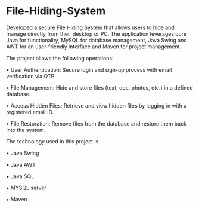 # File-Hiding-System
Developed a secure File Hiding System that allows users to hide and manage directly from their desktop or PC. The application leverages core Java for functionality, MySQL for database management, Java Swing and AWT for an user-friendly interface and Maven for project management.

The project allows the following operations:

•	User Authentication: Secure login and sign-up process with email verification via OTP.

•	File Management: Hide and store files (text, doc, photos, etc.) in a defined database.

•	Access Hidden Files: Retrieve and view hidden files by logging in with a registered email ID.

•	File Restoration: Remove files from the database and restore them back into    the system.

The technology used in this project is:

• Java Swing

• Java AWT

• Java SQL

• MYSQL server

• Maven 
